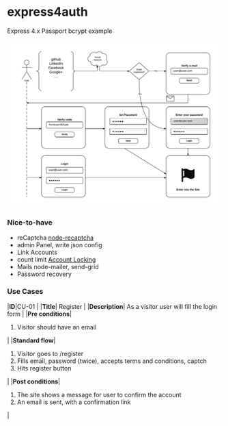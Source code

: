 express4auth
============

Express 4.x Passport bcrypt example

![Auth Flow](https://raw.githubusercontent.com/cortezcristian/express4auth/master/pics/auth-flow.png)


### Nice-to-have

- reCaptcha [node-recaptcha](https://github.com/mirhampt/node-recaptcha)
- admin Panel, write json config
- Link Accounts
- count limit [Account Locking](http://devsmash.com/blog/implementing-max-login-attempts-with-mongoose)
- Mails node-mailer, send-grid
- Password recovery

### Use Cases

|**ID**|CU-01 |
|**Title**| Register |
|**Description**| As a visitor user will fill the login form |
|**Pre conditions**| <ol><li>Visitor should have an email</li></ol> |
|**Standard flow**| <ol><li>Visitor goes to /register</li><li>Fills email, password (twice), accepts terms and conditions, captch</li><li>Hits register button</li></ol> |
|**Post conditions**| <ol><li>The site shows a message for user to confirm the account</li><li>An email is sent, with a confirmation link</li></ol> |


